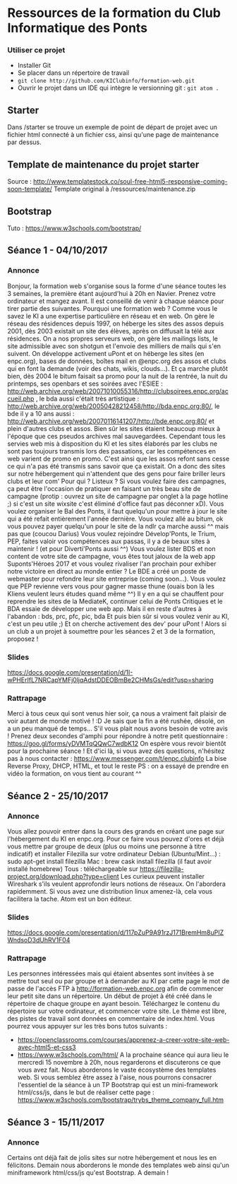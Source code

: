 # Ressources de la formation du Club Informatique des Ponts

### Utiliser ce projet
* Installer Git
* Se placer dans un répertoire de travail
* `git clone http://github.com/KIClubinfo/formation-web.git`
* Ouvrir le projet dans un IDE qui intègre le versionning git : `git atom .`

## Starter
Dans /starter se trouve un exemple de point de départ de projet avec un fichier html connecté à un fichier css, ainsi qu'une page de maintenance par dessus.

## Template de maintenance du projet starter
Source : http://www.templatestock.co/soul-free-html5-responsive-coming-soon-template/
Template original à /ressources/maintenance.zip

## Bootstrap
Tuto : https://www.w3schools.com/bootstrap/


## Séance 1 - 04/10/2017

### Annonce

Bonjour, la formation web s'organise sous la forme d'une séance toutes les 3 semaines, la première étant aujourd'hui à 20h en Navier. Prenez votre ordinateur et mangez avant. Il est conseillé de venir à chaque séance pour tirer partie des suivantes.
Pourquoi une formation web ?
Comme vous le savez le KI a une expertise particulière en réseau et en web. On gère le réseau des résidences depuis 1997, on héberge les sites des assos depuis 2001, dès 2003 existait un site des élèves, après on diffusait la télé aux résidences. On a nos propres serveurs web, on gère les mailings lists, le site admissible avec son shotgun et l'envoie des milliers de mails qui s'en suivent. On développe activement uPont et on héberge les sites (en enpc.org), bases de données, boîtes mail en @enpc.org des assos et clubs qui en font la demande (voir des chats, wikis, clouds...). Et ça marche plutôt bien, dès 2004 le bitum faisait sa promo pour la nuit de la rentrée, la nuit du printemps, ses openbars et ses soirées avec l'ESIEE : http://web.archive.org/web/20071010055316/http://clubsoirees.enpc.org/accueil.php , le bda aussi c'était très artistique : http://web.archive.org/web/20050428212458/http://bda.enpc.org:80/, le bde il y a 10 ans aussi : http://web.archive.org/web/20070116141207/http://bde.enpc.org:80/ et plein d'autres clubs et assos.
Bien sûr les sites étaient beaucoup mieux à l'époque que ces pseudos archives mal sauvegardées.
Cependant tous les servies web mis à disposition du KI et les sites élaborés par les clubs ne sont pas toujours transmis lors des passations, car les compétences en web varient de promo en promo. C'est ainsi que les assos refont sans cesse ce qui n'a pas été transmis sans savoir que ça existait.
On a donc des sites sur notre hébergement qui n'attendent que des gens pour faire briller leurs clubs et leur com'
Pour qui ?
Listeux ? Si vous voulez faire des campagnes, ça peut être l'occasion de pratiquer en faisant un très beau site de campagne (protip : ouvrez un site de campagne par onglet à la page hotline ;) si c'est un site wixsite c'est éliminé d'office faut pas déconner xD).
Vous voulez organiser le Bal des Ponts, il faut quelqu'un pour mettre à jour le site qui a été refait entièrement l'année dernière.
Vous voulez allé au bitum, ok vous pouvez payer quelqu'un pour le site de la ndlr ça marche aussi ^^ mais pas que (coucou Darius)
Vous voulez rejoindre Dévelop'Ponts, le Trium, PEP, faites valoir vos compétences aux passas, il y a de beaux sites à maintenir ! (et pour Diverti'Ponts aussi ^^)
Vous voulez lister BDS et non content de votre site de campagne, vous êtes tout jaloux de la web app Suponts'Héroes 2017 et vous voulez rivaliser l'an prochain pour exhiber notre victoire en direct au monde entier ?
Le BDE a créé un poste de webmaster pour refondre leur site entreprise (coming soon...).
Vous voulez que PEP revienne vers vous pour gagner masse thune (ouais bon là les KIiens veulent leurs études quand même ^^)
Il y en a qui se chauffent pour reprendre les sites de la MediateK, continuer celui de Ponts Critiques et le BDA essaie de développer une web app. Mais il en reste d'autres à l'abandon : bds, prc, pfc, pic, bda
Et puis bien sûr si vous voulez venir au KI, c'est un peu utile ;) Et on cherche activement des dev' pour uPont !
Alors si un club a un projet à soumettre pour les séances 2 et 3 de la formation, proposez !

### Slides

https://docs.google.com/presentation/d/1I-wPHErIfL7NRCapYMFj0ljqAdstDDEOBmBe2CHMsGs/edit?usp=sharing

### Rattrapage

Merci à tous ceux qui sont venus hier soir, ça nous a vraiment fait plaisir de voir autant de monde motivé ! :D
Je sais que la fin a été rushée, désolé, on a un peu manqué de temps...
S'il vous plait nous avons besoin de votre avis ! Prenez deux secondes d'amphi pour répondre à notre petit questionnaire :
https://goo.gl/forms/yDVMTqQQwC7wdbK12
On espère vous revoir bientôt pour la prochaine séance ! Et d'ici là, si vous avez des questions, n'hésitez pas à nous contacter :
https://www.messenger.com/t/enpc.clubinfo
La bise Reverse Proxy, DHCP, HTML, et tout le reste
PS : on a essayé de prendre en vidéo la formation, on vous tient au courant ^^

## Séance 2 - 25/10/2017

### Annonce

Vous allez pouvoir entrer dans la cours des grands en créant une page sur l'hébergement du KI en enpc.org. Pour ce faire vous pouvez d'ores et déjà vous mettre par groupe de deux (plus ou moins une personne à titre indicatif) et installer Filezilla sur votre ordinateur
Debian (Ubuntu/Mint...) : sudo apt-get install filezilla
Mac : brew cask install filezilla (il faut avoir installé homebrew)
Tous : téléchargeable sur https://filezilla-project.org/download.php?type=client
Les curieux peuvent installer Wireshark s'ils veulent approfondir leurs notions de réseaux. On l'abordera rapidemment.
Si vous avez une distribution linux amenez-là, cela vous facilitera la tache. Atom est un bon éditeur.

### Slides

https://docs.google.com/presentation/d/117pZuP9A91rzJ171BremHm8uPIZWndsoD3dUhRV1F04

### Rattrapage

Les personnes intéressées mais qui étaient absentes sont invitées à se mettre tout seul ou par groupe et à demander au KI par cette page le mot de passe de l'accès FTP à http://formation-web.enpc.org afin de commencer leur petit site dans un répertoire. Un début de projet à été créé dans le répertoire de chaque groupe en ayant besoin. Téléchargez le contenu du répertoire sur votre ordinateur, et commencer votre site. Le thème est libre, des pistes de travail sont données en commentaire de index.html.
Vous pourrez vous appuyer sur les très bons tutos suivants :
* https://openclassrooms.com/courses/apprenez-a-creer-votre-site-web-avec-html5-et-css3
* https://www.w3schools.com/html/
A la prochaine séance qui aura lieu le mercredi 15 novembre à 20h, nous regarderons et discuterons ce que vous avez fait. Nous aborderons le vaste écosystème des templates web. Si vous semblez être assez à l'aise, nous pourrons consacrer l'essentiel de la séance à un TP Bootstrap qui est un mini-framework html/css/js, dans le but de réaliser cette page : https://www.w3schools.com/bootstrap/trybs_theme_company_full.htm

## Séance 3 - 15/11/2017

### Annonce

Certains ont déjà fait de jolis sites sur notre hébergement et nous les en félicitons. Demain nous aborderons le monde des templates web ainsi qu'un miniframework html/css/js qu'est Bootstrap. A demain !
